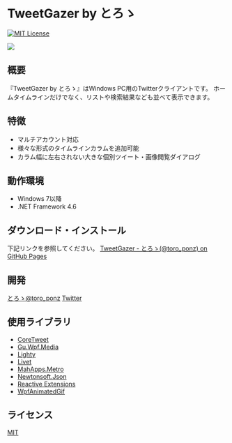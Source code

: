 # TweetGazer by とろゝ

[![MIT License](http://img.shields.io/badge/license-MIT-blue.svg?style=flat)]()

![](https://toro-ponz.github.io/software/TweetGazer/TweetGazer.png)

## 概要

『TweetGazer by とろゝ』はWindows PC用のTwitterクライアントです。
ホームタイムラインだけでなく、リストや検索結果なども並べて表示できます。

## 特徴

- マルチアカウント対応
- 様々な形式のタイムラインカラムを追加可能
- カラム幅に左右されない大きな個別ツイート・画像閲覧ダイアログ

## 動作環境

- Windows 7以降
- .NET Framework 4.6

## ダウンロード・インストール

下記リンクを参照してください。
[TweetGazer - とろゝ(@toro_ponz) on GitHub Pages](https://toro-ponz.github.io/software/TweetGazer/)

## 開発

[とろゝ@toro_ponz](https://toro-ponz.github.io/)
[Twitter](https://twitter.com/toro_ponz)

## 使用ライブラリ

 - [CoreTweet](https://github.com/CoreTweet/CoreTweet)
 - [Gu.Wpf.Media](https://github.com/JohanLarsson/Gu.Wpf.Media)
 - [Lighty](https://github.com/sourcechord/Lighty)
 - [Livet](https://github.com/ugaya40/Livet)
 - [MahApps.Metro](https://github.com/MahApps/MahApps.Metro)
 - [Newtonsoft.Json](https://github.com/JamesNK/Newtonsoft.Json)
 - [Reactive Extensions](https://github.com/Reactive-Extensions/Rx.NET)
 - [WpfAnimatedGif](https://github.com/XamlAnimatedGif/WpfAnimatedGif)

## ライセンス

[MIT](License.txt)
